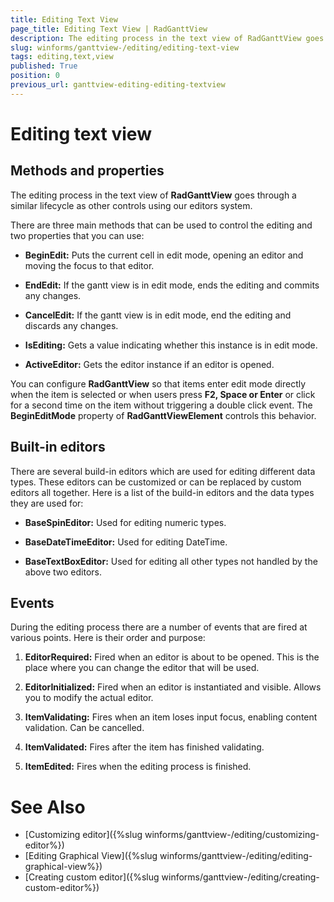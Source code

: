 ```yaml
---
title: Editing Text View
page_title: Editing Text View | RadGanttView
description: The editing process in the text view of RadGanttView goes through a similar lifecycle as other controls using our editors system.
slug: winforms/ganttview-/editing/editing-text-view
tags: editing,text,view
published: True
position: 0
previous_url: ganttview-editing-editing-textview
---
```


# Editing text view
 
##  Methods and properties

The editing process in the text view of __RadGanttView__ goes through a similar lifecycle as other controls using our editors system.

There are three main methods that can be used to control the editing and two properties that you can use:
        

* __BeginEdit:__ Puts the current cell in edit mode, opening an editor and moving the focus to that editor.
            

* __EndEdit:__ If the gantt view is in edit mode, ends the editing and commits any changes.
            

* __CancelEdit:__ If the gantt view is in edit mode, end the editing and discards any changes.
            

* __IsEditing:__ Gets a value indicating whether this instance is in edit mode.
            

* __ActiveEditor:__ Gets the editor instance if an editor is opened.
            

You can configure __RadGanttView__ so that items enter edit mode directly when the item is selected or when users press __F2, Space or Enter__ or click for a second time on the item without triggering a double click event. The __BeginEditMode__ property of __RadGanttViewElement__ controls this behavior.
        

## Built-in editors

There are several build-in editors which are used for editing different data types. These editors can be customized or can be replaced by custom editors all together. Here is a list of the build-in editors and the data types they are used for:
        
* __BaseSpinEditor:__ Used for editing numeric types.

* __BaseDateTimeEditor:__ Used for editing DateTime.

* __BaseTextBoxEditor:__ Used for editing all other types not handled by the above two editors.

## Events

During the editing process there are a number of events that are fired at various points. Here is their order and purpose:

1. __EditorRequired:__ Fired when an editor is about to be opened. This is the place where you can change the editor that will be used.

1. __EditorInitialized:__ Fired when an editor is instantiated and visible. Allows you to modify the actual editor.

1. __ItemValidating:__ Fires when an item loses input focus, enabling content validation. Can be cancelled.

1. __ItemValidated:__ Fires after the item has finished validating.

1. __ItemEdited:__ Fires when the editing process is finished.
            
# See Also

* [Customizing editor]({%slug winforms/ganttview-/editing/customizing-editor%})
* [Editing Graphical View]({%slug winforms/ganttview-/editing/editing-graphical-view%})
* [Creating custom editor]({%slug winforms/ganttview-/editing/creating-custom-editor%})
